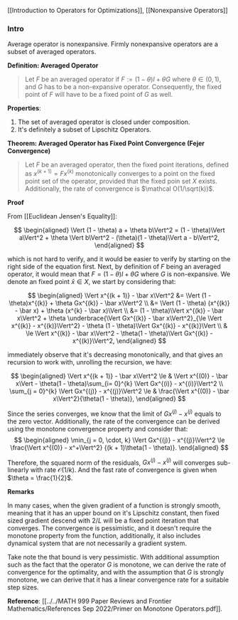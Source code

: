 [[Introduction to Operators for Optimizations]], [[Nonexpansive Operators]]

### **Intro**

Average operator is nonexpansive. Firmly nonexpansive operators are a subset of averaged operators. 

**Definition: Averaged Operator**

> Let $F$ be an averaged operator if $F := (1 - \theta) I + \theta G$ where $\theta \in (0, 1)$, and $G$ has to be a non-expansive operator. Consequently, the fixed point of $F$ will have to be a fixed point of $G$ as well. 


**Properties**:
1. The set of averaged operator is closed under composition. 
2. It's definitely a subset of Lipschitz Operators. 

**Theorem: Averaged Operator has Fixed Point Convergence (Fejer Convergence)**

> Let $F$ be an averaged operator, then the fixed point iterations, defined as $x^{(k + 1)} = Fx^{(k)}$ monotonically converges to a point on the fixed point set of the operator, provided that the fixed poin set $X$ exists. Additionally, the rate of convergence is $\mathcal O(1/\sqrt(k))$. 

**Proof**

From [[Euclidean Jensen's Equality]]: 

$$
\begin{aligned}
    \Vert (1 - \theta) a + \theta b\Vert^2 = (1 - \theta)\Vert  a\Vert^2 + \theta \Vert b\Vert^2 - 
    (\theta)(1 - \theta)\Vert a - b\Vert^2, 
\end{aligned}
$$

which is not hard to verify, and it would be easier to verify by starting on the right side of the equation first. Next, by definition of $F$ being an averaged operator, it would mean that $F = (1 - \theta)I + \theta G$ where $G$ is non-expansive. We denote an fixed point $\bar x\in X$, we start by considering that: 

$$
\begin{aligned}
    \Vert x^{(k + 1)} - \bar x\Vert^2 
    &= 
    \Vert (1 - \theta)x^{(k)} + \theta Gx^{(k)} - \bar x\Vert^2
    \\
    &= 
    \Vert (1 - \theta) (x^{(k)} - \bar x) + \theta (x^{k} - \bar x)\Vert
    \\
    &= 
    (1 - \theta)\Vert x^{(k)} - \bar x\Vert^2
    + 
    \theta 
    \underbrace{\Vert Gx^{(k)} - \bar x\Vert^2}_{\le \Vert x^{(k)} - x^{(k)}\Vert^2}
    - \theta (1 - \theta)\Vert Gx^{(k)} - x^{(k)}\Vert
    \\
    & \le 
    \Vert x^{(k)} - \bar x\Vert^2 - \theta(1 - \theta)\Vert Gx^{(k)} - x^{(k)}\Vert^2, 
\end{aligned}
$$

immediately observe that it's decreasing monotonically, and that gives an recursion to work with, unrolling the recursion, we have: 

$$
\begin{aligned}
    \Vert x^{(k + 1)} - \bar x\Vert^2 \le &
    \Vert x^{(0)} - \bar x\Vert - \theta(1 - \theta)\sum_{i= 0}^{k}
    \Vert Gx^{(i)} - x^{(i)}\Vert^2
    \\
    \sum_{j = 0}^{k}
    \Vert Gx^{(j)} - x^{(j)}\Vert^2
    \le &
    \frac{\Vert x^{(0)} - \bar x\Vert^2}{\theta(1 - \theta)},
\end{aligned}
$$

Since the series converges, we know that the limit of $Gx^{(j)} - x^{(j)}$ equals to the zero vector. Additionally, the rate of the convergence can be derived using the monotone convergence property and consider that: 
$$
\begin{aligned}
    \min_{j = 0, \cdot, k} \Vert Gx^{(j)} - x^{(j)}\Vert^2
    \le 
    \frac{\Vert x^{(0)} - x^+\Vert^2}
    {(k + 1)\theta(1 - \theta)}.
\end{aligned}
$$

Therefore, the squared norm of the residuals, $Gx^{(j)} - x^{(j)}$ will converges sub-linearly with rate $\mathcal O(1/k)$. And the fast rate of convergence is given when $\theta = \frac{1}{2}$. 


**Remarks**

In many cases, when the given gradient of a function is strongly smooth, meaning that it has an upper bound on it's Lipschitz constant, then fixed sized gradient descend with $2/L$ will be a fixed point iteration that converges. The convergence is pessimistic, and it doesn't require the monotone property from the function, additionally, it also includes dynamical system that are not necessarily a gradient system. 

Take note the that bound is very pessimistic. With additional assumption such as the fact that the operator $G$ is monotone, we can derive the rate of convergence for the optimality, and with the assumption that $G$ is strongly monotone, we can derive that it has a linear convergence rate for a suitable step sizes. 


**Reference**: [[../../MATH 999 Paper Reviews and Frontier Mathematics/References Sep 2022/Primer on Monotone Operators.pdf]]. 



